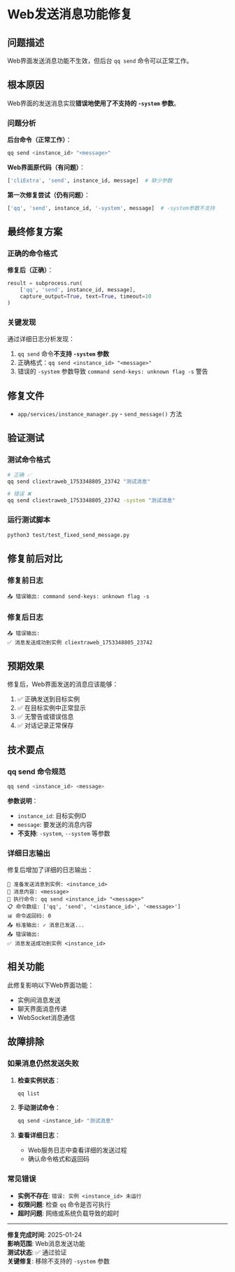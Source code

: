 # Web发送消息功能修复

## 问题描述

Web界面发送消息功能不生效，但后台 `qq send` 命令可以正常工作。

## 根本原因

Web界面的发送消息实现**错误地使用了不支持的 `-system` 参数**。

### 问题分析

**后台命令（正常工作）**：
```bash
qq send <instance_id> "<message>"
```

**Web界面原代码（有问题）**：
```python
['cliExtra', 'send', instance_id, message]  # 缺少参数
```

**第一次修复尝试（仍有问题）**：
```python
['qq', 'send', instance_id, '-system', message]  # -system参数不支持
```

## 最终修复方案

### 正确的命令格式

**修复后（正确）**：
```python
result = subprocess.run(
    ['qq', 'send', instance_id, message],
    capture_output=True, text=True, timeout=10
)
```

### 关键发现

通过详细日志分析发现：
1. `qq send` 命令**不支持 `-system` 参数**
2. 正确格式：`qq send <instance_id> "<message>"`
3. 错误的 `-system` 参数导致 `command send-keys: unknown flag -s` 警告

## 修复文件

- `app/services/instance_manager.py` - `send_message()` 方法

## 验证测试

### 测试命令格式
```bash
# 正确 ✅
qq send cliextraweb_1753348805_23742 "测试消息"

# 错误 ❌
qq send cliextraweb_1753348805_23742 -system "测试消息"
```

### 运行测试脚本
```bash
python3 test/test_fixed_send_message.py
```

## 修复前后对比

### 修复前日志
```
📤 错误输出: command send-keys: unknown flag -s
```

### 修复后日志
```
📤 错误输出: 
✅ 消息发送成功到实例 cliextraweb_1753348805_23742
```

## 预期效果

修复后，Web界面发送的消息应该能够：
1. ✅ 正确发送到目标实例
2. ✅ 在目标实例中正常显示
3. ✅ 无警告或错误信息
4. ✅ 对话记录正常保存

## 技术要点

### qq send 命令规范
```bash
qq send <instance_id> <message>
```

**参数说明**：
- `instance_id`: 目标实例ID
- `message`: 要发送的消息内容
- **不支持**: `-system`, `--system` 等参数

### 详细日志输出

修复后增加了详细的日志输出：
```
🚀 准备发送消息到实例: <instance_id>
📝 消息内容: <message>
🔧 执行命令: qq send <instance_id> "<message>"
📋 命令数组: ['qq', 'send', '<instance_id>', '<message>']
📊 命令返回码: 0
📤 标准输出: ✓ 消息已发送...
📤 错误输出: 
✅ 消息发送成功到实例 <instance_id>
```

## 相关功能

此修复影响以下Web界面功能：
- 实例间消息发送
- 聊天界面消息传递  
- WebSocket消息通信

## 故障排除

### 如果消息仍然发送失败

1. **检查实例状态**：
   ```bash
   qq list
   ```

2. **手动测试命令**：
   ```bash
   qq send <instance_id> "测试消息"
   ```

3. **查看详细日志**：
   - Web服务日志中查看详细的发送过程
   - 确认命令格式和返回码

### 常见错误

- **实例不存在**: `错误: 实例 <instance_id> 未运行`
- **权限问题**: 检查 `qq` 命令是否可执行
- **超时问题**: 网络或系统负载导致的超时

---

**修复完成时间**: 2025-01-24  
**影响范围**: Web消息发送功能  
**测试状态**: ✅ 通过验证  
**关键修复**: 移除不支持的 `-system` 参数
